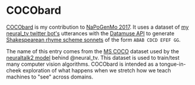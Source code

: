 # COCObard

[COCObard](https://ryanfb.github.io/cocobard/) is my contribution to [NaPoGenMo 2017](https://github.com/NaPoGenMo/NaPoGenMo2017). It uses a dataset of [my neural_tv twitter bot's](http://twitter.com/neural_tv) utterances with the [Datamuse API](http://www.datamuse.com/api/) to generate [Shakespearean rhyme scheme sonnets](http://www.rc.umd.edu/sites/default/RCOldSite/www/rchs/sonnet.htm) of the form `ABAB CDCD EFEF GG`.

The name of this entry comes from the [MS COCO](http://mscoco.org/) dataset used by the [neuraltalk2 model](https://github.com/karpathy/neuraltalk2) behind @neural\_tv. This dataset is used to train/test many computer vision algorithms. COCObard is intended as a tongue-in-cheek exploration of what happens when we stretch how we teach machines to "see" across domains.
